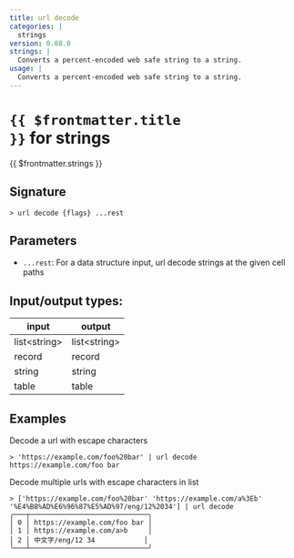 ```yaml
---
title: url decode
categories: |
  strings
version: 0.88.0
strings: |
  Converts a percent-encoded web safe string to a string.
usage: |
  Converts a percent-encoded web safe string to a string.
---
```

<!-- This file is automatically generated. Please edit the command in https://github.com/nushell/nushell instead. -->

# <code>{{ $frontmatter.title }}</code> for strings

<div class='command-title'>{{ $frontmatter.strings }}</div>

## Signature

```> url decode {flags} ...rest```

## Parameters

 -  `...rest`: For a data structure input, url decode strings at the given cell paths


## Input/output types:

| input        | output       |
| ------------ | ------------ |
| list\<string\> | list\<string\> |
| record       | record       |
| string       | string       |
| table        | table        |
## Examples

Decode a url with escape characters
```nu
> 'https://example.com/foo%20bar' | url decode
https://example.com/foo bar
```

Decode multiple urls with escape characters in list
```nu
> ['https://example.com/foo%20bar' 'https://example.com/a%3Eb' '%E4%B8%AD%E6%96%87%E5%AD%97/eng/12%2034'] | url decode
╭───┬─────────────────────────────╮
│ 0 │ https://example.com/foo bar │
│ 1 │ https://example.com/a>b     │
│ 2 │ 中文字/eng/12 34            │
╰───┴─────────────────────────────╯

```
